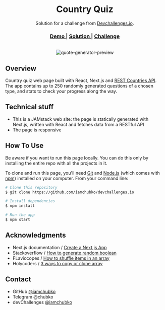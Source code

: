 <h1 align="center">Country Quiz</h1>

<div align="center">
   Solution for a challenge from  <a href="http://devchallenges.io" target="_blank">Devchallenges.io</a>.
</div>

<div align="center">
  <h3>
    <a href="https://devchallprojects.web.app/country-quiz/" target='_blank'>
      Demo
    </a>
    <span> | </span>
    <a href="https://devchallenges.io/solutions/H5M1Vk8wGe8cKHKqYTgS" target='_blank'>
      Solution
    </a>
    <span> | </span>
    <a href="https://devchallenges.io/challenges/Bu3G2irnaXmfwQ8sZkw8" target='_blank'>
      Challenge
    </a>
  </h3>
</div>
<br>
<div align="center">
  <img src='https://user-images.githubusercontent.com/56153711/111846178-50ee9c00-8917-11eb-8a71-b4003143ad0e.png' alt='quote-generator-preview'>
</div>

## Overview

Country quiz web page built with React, Next.js and [REST Countries API](https://github.com/apilayer/restcountries). The app contains up to 250 randomly generated questions of a chosen type, and stats to check your progress along the way.

## Technical stuff

 - This is a JAMstack web site: the page is statically generated with Next.js, written with React and fetches data from a RESTful API
 - The page is responsive

## How To Use

Be aware if you want to run this page locally. You can do this only by installing the entire repo with all the projects in it.

To clone and run this page, you'll need [Git](https://git-scm.com) and [Node.js](https://nodejs.org/en/download/) (which comes with [npm](http://npmjs.com)) installed on your computer. From your command line:

```bash
# Clone this repository
$ git clone https://github.com/iamchubko/devchallenges.io

# Install dependencies
$ npm install

# Run the app
$ npm start
```

## Acknowledgments

- Next.js documentation / [Create a Next.js App](https://nextjs.org/learn/basics/create-nextjs-app)
- Stackoverflow / [How to generate random boolean](https://stackoverflow.com/questions/36756331/js-generate-random-boolean/36756480#36756480)
- FLaviocopes / [How to shuffle items in an array](https://flaviocopes.com/how-to-shuffle-array-javascript/)
- Holycoders / [3 ways to copy or clone array](https://holycoders.com/javscript-copy-array/)

## Contact

- GitHub [@iamchubko](https://github.com/iamchubko)
- Telegram @chubko
- devChallenges [@iamchubko](https://devchallenges.io/portfolio/iamchubko)
